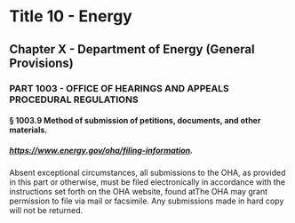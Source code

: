 
# Title 10 - Energy
## Chapter X - Department of Energy (General Provisions)
### PART 1003 - OFFICE OF HEARINGS AND APPEALS PROCEDURAL REGULATIONS
#### § 1003.9 Method of submission of petitions, documents, and other materials.
##### https://www.energy.gov/oha/filing-information.

Absent exceptional circumstances, all submissions to the OHA, as provided in this part or otherwise, must be filed electronically in accordance with the instructions set forth on the OHA website, found atThe OHA may grant permission to file via mail or facsimile. Any submissions made in hard copy will not be returned.
